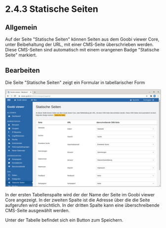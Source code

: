 # 2.4.3 Statische Seiten

## Allgemein

Auf der Seite "Statische Seiten" können Seiten aus dem Goobi viewer Core, unter Beibehaltung der URL, mit einer CMS-Seite überschrieben werden. Diese CMS-Seiten sind automatisch mit einem orangenen Badge "Statische Seite" markiert.

## Bearbeiten

Die Seite "Statische Seiten" zeigt ein Formular in tabellarischer Form

![Die Seite &quot;Statische Seiten&quot;](../../../.gitbook/assets/ui_2.4.3.png)

In der ersten Tabellenspalte wird der der Name der Seite im Goobi viewer Core angezeigt. In der zweiten Spalte ist die Adresse über die die Seite aufgerufen wird ersichtlich. In der dritten Spalte kann eine überschreibende CMS-Seite ausgewählt werden.

Unter der Tabelle befindet sich ein Button zum Speichern.

